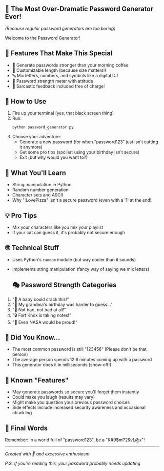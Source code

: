 ## 🌟 The Most Over-Dramatic Password Generator Ever!
*(Because regular password generators are too boring)*

Welcome to the Password Generator!

## 🚀 Features That Make This Special
- 🎲 Generate passwords stronger than your morning coffee
- 📏 Customizable length (because size matters!)
- 🔤 Mix letters, numbers, and symbols like a digital DJ
- 💪 Password strength meter with attitude
- 🤖 Sarcastic feedback included free of charge!

## 🎯 How to Use
1. Fire up your terminal (yes, that black screen thing)
2. Run:
   ```bash
   python password_generator.py
   ```
3. Choose your adventure:
   - Generate a new password (for when "password123" just isn't cutting it anymore)
   - Get some pro tips (spoiler: using your birthday isn't secure)
   - Exit (but why would you want to?)

## 🧠 What You'll Learn
- String manipulation in Python
- Random number generation
- Character sets and ASCII
- Why "ILovePizza" isn't a secure password (even with a '1' at the end)

## 💡 Pro Tips
- Mix your characters like you mix your playlist
- If your cat can guess it, it's probably not secure enough

## 🤓 Technical Stuff
- Uses Python's `random` module (but way cooler than it sounds)
- Implements string manipulation (fancy way of saying we mix letters)

  ## 🎭 Password Strength Categories
1. "🌱 A baby could crack this!"
2. "🤔 My grandma's birthday was harder to guess..."
3. "💪 Not bad, not bad at all!"
4. "🔒 Fort Knox is taking notes!"
5. "🚀 Even NASA would be proud!"

## 🤔 Did You Know...
- The most common password is still "123456" (Please don't be that person)
- The average person spends 12.6 minutes coming up with a password
- This generator does it in milliseconds (show-off!)

## 🐛 Known "Features"
- May generate passwords so secure you'll forget them instantly
- Could make you laugh (results may vary)
- Might make you question your previous password choices
- Side effects include increased security awareness and occasional chuckling

## 🎉 Final Words
Remember: In a world full of "password123", be a "K#9$mP2&vL@x"!

---
*Created with 🔐 and excessive enthusiasm*

*P.S. If you're reading this, your password probably needs updating*
